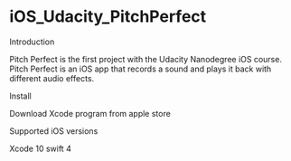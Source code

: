 # iOS_Udacity_PitchPerfect

Introduction

Pitch Perfect is the first project with the Udacity Nanodegree iOS course.
Pitch Perfect is an iOS app that records a sound and plays it back with different audio effects. 

Install

Download Xcode program from apple store

Supported iOS versions

Xcode 10 
swift 4

